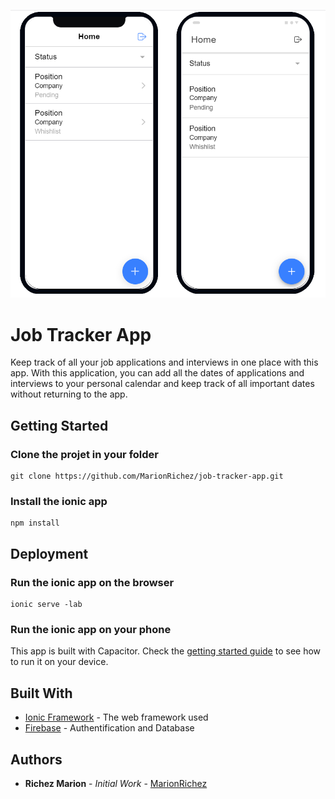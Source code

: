 ![Job Tracker App - Home](https://github.com/MarionRichez/job-tracker-app/blob/main/src/assets/images/Job%20Tracker%20App%20-%20Home.PNG)
# Job Tracker App

Keep track of all your job applications and interviews in one place with this app. With this application, you can add all the dates of applications and interviews to your personal calendar and keep track of all important dates without returning to the app.

## Getting Started

### Clone the projet in your folder

```
git clone https://github.com/MarionRichez/job-tracker-app.git
```

### Install the ionic app

```
npm install 
```

## Deployment

### Run the ionic app on the browser

```
ionic serve -lab
```

### Run the ionic app on your phone
This app is built with Capacitor. Check the [getting started guide](https://capacitorjs.com/docs/getting-started) to see how to run it on your device.

## Built With

* [Ionic Framework](https://ionicframework.com/) - The web framework used
* [Firebase](https://firebase.google.com/) - Authentification and Database

## Authors

* **Richez Marion** - *Initial Work* - [MarionRichez](https://github.com/MarionRichez)

